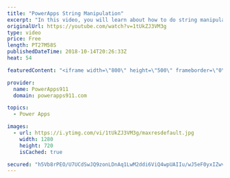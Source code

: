```yaml
---
title: "PowerApps String Manipulation"
excerpt: "In this video, you will learn about how to do string manipulation in PowerApps. This core skill helps you when you need to change text that comes from users or data sources to meet your needs. Functions covered include: * Left * Right * Mid * Substitute  * Replace * Find * Len  Check out our upcoming"
originalUrl: https://youtube.com/watch?v=1tUkZJ3VM3g
type: video
price: Free
length: PT27M58S
publishedDateTime: 2018-10-14T20:26:33Z
heat: 54

featuredContent: "<iframe width=\"800\" height=\"500\" frameborder=\"0\" src=\"https://www.youtube.com/embed/1tUkZJ3VM3g\" allow=\"accelerometer; autoplay; encrypted-media; gyroscope; picture-in-picture\" allowfullscreen></iframe>"

provider:
  name: PowerApps911
  domain: powerapps911.com

topics:
  - Power Apps

images:
  - url: https://i.ytimg.com/vi/1tUkZJ3VM3g/maxresdefault.jpg
    width: 1280
    height: 720
    isCached: true

secured: "h5Vb8rPEO/U7UCdSwJQ9zonLDnAq1LwM2ddi6ViQ4wpUAIIu/wJ5eF0yxIZwvZ3n32j0s7ukcpcNGpegDEi47lPBqjfaxabkNeyuoHQmHCi2fq4Y7lbKeCT6agS2Z5TNpZiQ9CJRoYu6y1G+9zgChPIVa39mS7eR54zGzlIjzs0ntSOExa+B4rmOD881vgXe4N3F66rT/FRa53Xtk/9Ws72wtNUOi+KOcrOB/YTK1fN1g6Ql+oOGr02fUrQ/+XnmPI7OC/0RekhWvNtkcLZI89kGGDNJqUHoNFyrlps9wWumxmN9ZHMGPKqe4OZLNG5SjWG9zKfxCueuoqQokTGe3yR/GhUMvuS2N3VZpU1AuR5CPBjoe21AXtkk/NKVNEkQmqxo29dfAtaQ0htdO+bNQZd8kwMvedX9Euwxw3fJ7fY=;p+U6KBBhPB0NyKzqFxOJ4Q=="
---
```


